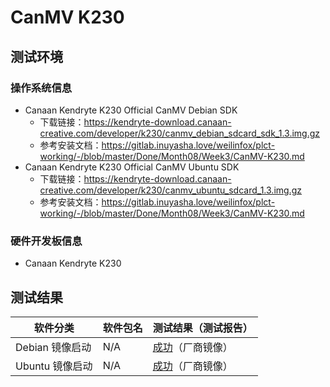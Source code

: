 # CanMV K230

## 测试环境

### 操作系统信息

- Canaan Kendryte K230 Official CanMV Debian SDK
  - 下载链接：https://kendryte-download.canaan-creative.com/developer/k230/canmv_debian_sdcard_sdk_1.3.img.gz
  - 参考安装文档：https://gitlab.inuyasha.love/weilinfox/plct-working/-/blob/master/Done/Month08/Week3/CanMV-K230.md
- Canaan Kendryte K230 Official CanMV Ubuntu SDK
  - 下载链接：https://kendryte-download.canaan-creative.com/developer/k230/canmv_ubuntu_sdcard_1.3.img.gz
  - 参考安装文档：https://gitlab.inuyasha.love/weilinfox/plct-working/-/blob/master/Done/Month08/Week3/CanMV-K230.md

### 硬件开发板信息

- Canaan Kendryte K230

## 测试结果

| 软件分类        | 软件包名 | 测试结果（测试报告）     |
|-------------|----------|------------------|
| Debian 镜像启动 | N/A      | [成功][K230]（厂商镜像） |
| Ubuntu 镜像启动 | N/A      | [成功][K230]（厂商镜像） |

[K230]: https://gitee.com/yunxiangluo/ruyisdk-test/blob/master/20240224/RUYI_%E5%8C%85%E7%AE%A1%E7%90%86_0.5.0_%E7%89%88%E6%9C%AC_CanMV-K230_%E9%95%9C%E5%83%8F%E5%88%B7%E5%86%99%E6%B5%8B%E8%AF%95%E7%BB%93%E6%9E%9C.md